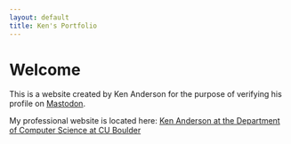 ```yaml
---
layout: default
title: Ken's Portfolio
---
```


# Welcome

This is a website created by Ken Anderson for the purpose of verifying his profile on <a rel="me" href="https://mstdn.party/@kenbod">Mastodon</a>.

My professional website is located here: [Ken Anderson at the Department of Computer Science at CU Boulder](https://www.colorado.edu/faculty/anderson-ken/)
